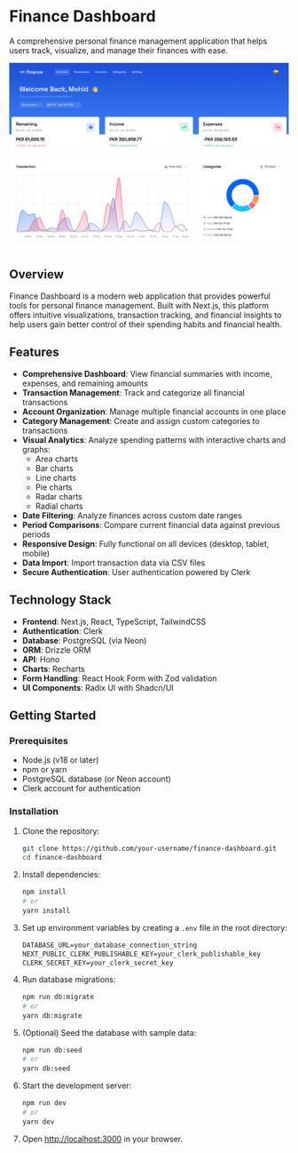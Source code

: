 # Finance Dashboard

A comprehensive personal finance management application that helps users track, visualize, and manage their finances with ease.

![Finance Dashboard Preview](/public/images/dashboard.png)

## Overview

Finance Dashboard is a modern web application that provides powerful tools for personal finance management. Built with Next.js, this platform offers intuitive visualizations, transaction tracking, and financial insights to help users gain better control of their spending habits and financial health.

## Features

- **Comprehensive Dashboard**: View financial summaries with income, expenses, and remaining amounts
- **Transaction Management**: Track and categorize all financial transactions
- **Account Organization**: Manage multiple financial accounts in one place
- **Category Management**: Create and assign custom categories to transactions
- **Visual Analytics**: Analyze spending patterns with interactive charts and graphs:
  - Area charts
  - Bar charts
  - Line charts
  - Pie charts
  - Radar charts
  - Radial charts
- **Date Filtering**: Analyze finances across custom date ranges
- **Period Comparisons**: Compare current financial data against previous periods
- **Responsive Design**: Fully functional on all devices (desktop, tablet, mobile)
- **Data Import**: Import transaction data via CSV files
- **Secure Authentication**: User authentication powered by Clerk

## Technology Stack

- **Frontend**: Next.js, React, TypeScript, TailwindCSS
- **Authentication**: Clerk
- **Database**: PostgreSQL (via Neon)
- **ORM**: Drizzle ORM
- **API**: Hono
- **Charts**: Recharts
- **Form Handling**: React Hook Form with Zod validation
- **UI Components**: Radix UI with Shadcn/UI

## Getting Started

### Prerequisites

- Node.js (v18 or later)
- npm or yarn
- PostgreSQL database (or Neon account)
- Clerk account for authentication

### Installation

1. Clone the repository:

   ```bash
   git clone https://github.com/your-username/finance-dashboard.git
   cd finance-dashboard
   ```

2. Install dependencies:

   ```bash
   npm install
   # or
   yarn install
   ```

3. Set up environment variables by creating a `.env` file in the root directory:

   ```
   DATABASE_URL=your_database_connection_string
   NEXT_PUBLIC_CLERK_PUBLISHABLE_KEY=your_clerk_publishable_key
   CLERK_SECRET_KEY=your_clerk_secret_key
   ```

4. Run database migrations:

   ```bash
   npm run db:migrate
   # or
   yarn db:migrate
   ```

5. (Optional) Seed the database with sample data:

   ```bash
   npm run db:seed
   # or
   yarn db:seed
   ```

6. Start the development server:

   ```bash
   npm run dev
   # or
   yarn dev
   ```

7. Open [http://localhost:3000](http://localhost:3000) in your browser.
